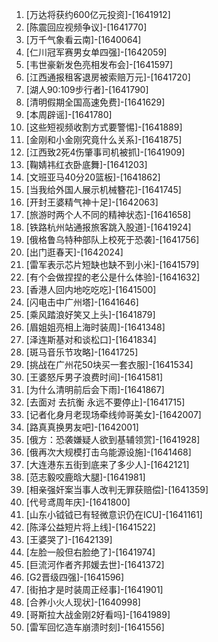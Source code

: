 
1. [万达将获约600亿元投资]-[1641912]
1. [陈震回应视频争议]-[1641770]
1. [万千气象看云南]-[1640064]
1. [仁川冠军赛男女单四强]-[1642059]
1. [韦世豪新发色亮相发布会]-[1641597]
1. [江西通报租客退房被索赔万元]-[1641720]
1. [湖人90:109步行者]-[1641790]
1. [清明假期全国高速免费]-[1641629]
1. [本周辟谣]-[1641780]
1. [这些短视频收割方式要警惕]-[1641889]
1. [金刚和小金刚究竟什么关系]-[1641875]
1. [江西致2死4伤肇事司机被抓]-[1641909]
1. [鞠婧祎红衣卧底舞]-[1641203]
1. [文班亚马40分20篮板]-[1641862]
1. [当我给外国人展示机械簪花]-[1641745]
1. [开封王婆精气神十足]-[1642063]
1. [旅游时两个人不同的精神状态]-[1641658]
1. [铁路杭州站通报旅客跳入股道]-[1641924]
1. [俄格鲁乌特种部队上校死于恐袭]-[1641756]
1. [出门逛春天]-[1642024]
1. [雷军表示芯片短缺也缺不到小米]-[1641579]
1. [有个会做捏捏的老公是什么体验]-[1641632]
1. [香港人回内地吃吃吃]-[1641500]
1. [闪电击中广州塔]-[1641646]
1. [乘风踏浪好笑又上头]-[1641879]
1. [眉姐姐亮相上海时装周]-[1641348]
1. [泽连斯基对和谈松口]-[1641834]
1. [斑马音乐节攻略]-[1641725]
1. [挑战在广州花50块买一套衣服]-[1641534]
1. [王婆怒斥男子浪费时间]-[1641581]
1. [为什么清明前后会下雨]-[1641867]
1. [去面对 去抗衡 永远不要停止]-[1641715]
1. [记者化身月老现场牵线帅哥美女]-[1642007]
1. [路真真换男友吧]-[1642001]
1. [俄方：恐袭嫌疑人欲到基辅领赏]-[1641928]
1. [俄再次大规模打击乌能源设施]-[1641468]
1. [大连港东五街到底来了多少人]-[1642121]
1. [范志毅咬鹿晗大腿]-[1641981]
1. [相亲强奸案当事人改判无罪获赔偿]-[1641359]
1. [代号鸢周年庆]-[1641800]
1. [山东小钺钺已有轻微意识仍在ICU]-[1641161]
1. [陈泽公益短片将上线]-[1641522]
1. [王婆哭了]-[1642139]
1. [左脸一般但右脸绝了]-[1641974]
1. [巨流河作者齐邦媛去世]-[1641372]
1. [G2晋级四强]-[1641596]
1. [街拍才是时装周正经事]-[1641901]
1. [合养小火人现状]-[1640998]
1. [哥斯拉大战金刚2好看吗]-[1641989]
1. [雷军回忆造车崩溃时刻]-[1641556]